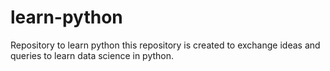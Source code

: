 # learn-python
Repository to learn python
this repository is created to exchange ideas and queries to learn data science in python.
